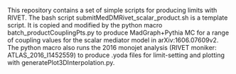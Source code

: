 This repository contains a set of simple scripts for producing limits with RIVET. The bash script submitMedDMRivet_scalar_product.sh is a template script. It is copied and modified by the python macro batch_productCouplingPts.py to produce MadGraph+Pythia MC for a range of coupling values for the scalar mediator model in arXiv:1606.07609v2. The python macro also runs the 2016 monojet analysis (RIVET moniker: ATLAS_2016_I1452559) to produce .yoda files for limit-setting and plotting with generatePlot3DInterpolation.py.
